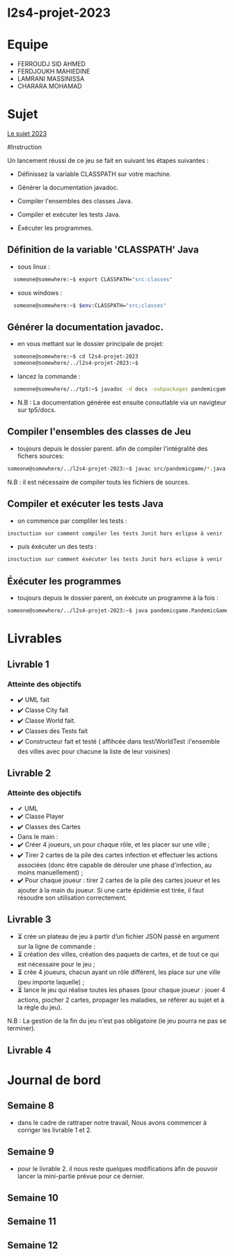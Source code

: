# l2s4-projet-2023


# Equipe

- FERROUDJ SID AHMED
- FERDJOUKH MAHIEDINE
- LAMRANI MASSINISSA
- CHARARA MOHAMAD

# Sujet

[Le sujet 2023](https://www.fil.univ-lille.fr/~varre/portail/l2s4-projet/sujet2023.pdf)

#Instruction 

Un lancement réussi de ce jeu se fait en suivant les étapes suivantes :

- Définissez la variable CLASSPATH sur votre machine.

- Générer la documentation javadoc.

- Compiler l'ensembles des classes Java.

- Compiler et exécuter les tests Java.

- Éxécuter les programmes.

## Définition de la variable 'CLASSPATH' Java

- sous linux :

```bash
  someone@somewhere:~$ export CLASSPATH="src:classes"
```
- sous windows :

```bash
  someone@somewhere:~$ $env:CLASSPATH="src;classes"

```

## Générer la documentation javadoc.

- en vous mettant sur le dossier principale de projet:

```bash
  someone@somewhere:~$ cd l2s4-projet-2023
  someone@somewhere/../l2s4-projet-2023:~$ 

```
- lancez la commande :

```bash
  someone@somewhere/../tp5:~$ javadoc -d docs -subpackages pandemicgam
```
- N.B : La documentation générée est ensuite consutlable via un navigteur sur tp5/docs.

## Compiler l'ensembles des classes de Jeu

- toujours depuis le dossier parent. afin de compiler l'intégralité des fichers sources:

```bash
someone@somewhere/../l2s4-projet-2023:~$ javac src/pandemicgame/*.java -d classes

```
N.B : il est nécessaire de compiler touts les fichiers de sources.


## Compiler et exécuter les tests Java
- on commence par compliler les tests :

```bash
insctuction sur comment compiler les tests Junit hors eclipse à venir
```
- puis éxécuter un des tests :
```bash
insctuction sur comment éxécuter les tests Junit hors eclipse à venir
```


## Éxécuter les programmes

- toujours depuis le dossier parent, on éxécute un programme à la fois :

```bash
someone@somewhere/../l2s4-projet-2023:~$ java pandemicgame.PandemicGameMain

```


# Livrables

## Livrable 1 

### Atteinte des objectifs
- ✔️  UML fait
- ✔️  Classe City fait 
- ✔️  Classe World fait.
- ✔️  Classes des Tests fait
- ✔️ Constructeur fait et testé ( affihcée dans test/WorldTest :l'ensemble des villes avec pour chacune  la liste de leur voisines)


## Livrable 2

### Atteinte des objectifs
 - ✔ UML 
 - ✔️ Classe Player
 - ✔️ Classes des Cartes
 - Dans le main : 
  - ✔️  Créer 4 joueurs, un pour chaque rôle, et les placer sur une ville ;
  - ✔️  Tirer 2 cartes de la pile des cartes infection et effectuer les actions associées (donc être capable de dérouler une phase d'infection, au moins manuellement) ;
  - ✔️ Pour chaque joueur : tirer 2 cartes de la pile des cartes joueur et les ajouter à la main du joueur. Si une carte épidémie est tirée, il faut résoudre son utilisation correctement.


## Livrable 3

   - ⏳ crée un plateau de jeu à partir d’un fichier JSON passé en argument sur la ligne de commande :
   - ⏳ création des villes, création des paquets de cartes, et de tout ce qui est nécessaire pour le jeu ;
   - ⏳ crée 4 joueurs, chacun ayant un rôle différent, les place sur une ville (peu importe laquelle) ;
   - ⏳ lance le jeu qui réalise toutes les phases (pour chaque joueur : jouer 4 actions, piocher 2 cartes, propager les maladies, se référer au sujet et à la règle du jeu).

N.B : La gestion de la fin du jeu n'est pas obligatoire (le jeu pourra ne pas se terminer).


## Livrable 4



# Journal de bord

## Semaine 8

- dans le cadre de rattraper notre travail, Nous avons commencer à corriger les livrable 1 et 2.

## Semaine 9
- pour le livrable 2. il nous reste quelques modifications àfin de pouvoir lancer la mini-partie prévue pour ce dernier.

## Semaine 10

## Semaine 11

## Semaine 12
